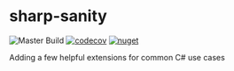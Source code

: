 # sharp-sanity
![Master Build](https://github.com/greenygh0st/SharpSanity/workflows/Master%20Build/badge.svg) [![codecov](https://codecov.io/gh/greenygh0st/SharpSanity/branch/master/graph/badge.svg)](https://codecov.io/gh/Dales-Lab/TimeSpan-BestText) [![nuget](https://img.shields.io/nuget/v/SharpSanity)](https://www.nuget.org/packages/SharpSanity/)

Adding a few helpful extensions for common C# use cases
